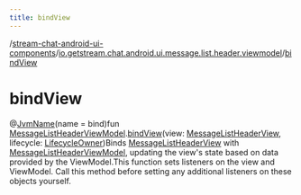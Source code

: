 ```yaml
---
title: bindView
---
```

/[stream-chat-android-ui-components](../index.md)/[io.getstream.chat.android.ui.message.list.header.viewmodel](index.md)/[bindView](bindView.md)  
  
  
  
# bindView  
@[JvmName](https://kotlinlang.org/api/latest/jvm/stdlib/kotlin.jvm/-jvm-name/index.html)(name = bind)fun [MessageListHeaderViewModel](MessageListHeaderViewModel/index.md).[bindView](bindView.md)(view: [MessageListHeaderView](../io.getstream.chat.android.ui.message.list.header/MessageListHeaderView/index.md), lifecycle: [LifecycleOwner](https://developer.android.com/reference/kotlin/androidx/lifecycle/LifecycleOwner.html))Binds [MessageListHeaderView](../io.getstream.chat.android.ui.message.list.header/MessageListHeaderView/index.md) with [MessageListHeaderViewModel](MessageListHeaderViewModel/index.md), updating the view's state based on data provided by the ViewModel.This function sets listeners on the view and ViewModel. Call this method before setting any additional listeners on these objects yourself.

